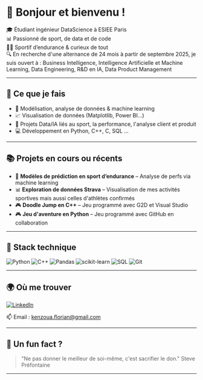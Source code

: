 # 👋 Bonjour et bienvenu !

🎓 Étudiant ingénieur DataScience à ESIEE Paris  
📊 Passionné de sport, de data et de code  
🚴‍♂️ Sportif d’endurance & curieux de tout  
🔍 En recherche d'une alternance de 24 mois à partir de septembre 2025, je suis ouvert à : Business Intelligence, Intelligence Artificielle et Machine Learning, Data Engineering, R&D en IA, Data Product Management 

---

## 🚀 Ce que je fais

- 🔢 Modélisation, analyse de données & machine learning
- 📈 Visualisation de données (Matplotlib, Power BI...)
- 🧠 Projets Data/IA liés au sport, la performance, l'analyse client et produit
- 💻 Développement en Python, C++, C, SQL ...

---

## 📚 Projets en cours ou récents

- 🤖 **Modèles de prédiction en sport d’endurance** – Analyse de perfs via machine learning
- 📊 **Exploration de données Strava** – Visualisation de mes activités sportives mais aussi celles d'athlètes confirmés
- 🎮 **Doodle Jump en C++** – Jeu programmé avec G2D et Visual Studio
- 🎮 **Jeu d'aventure en Python** – Jeu programmé avec GitHub en collaboration

---

## 🧰 Stack technique

![Python](https://img.shields.io/badge/Python-3776AB?style=flat&logo=python&logoColor=white)
![C++](https://img.shields.io/badge/C++-00599C?style=flat&logo=c%2B%2B&logoColor=white)
![Pandas](https://img.shields.io/badge/Pandas-150458?style=flat&logo=pandas&logoColor=white)
![scikit-learn](https://img.shields.io/badge/scikit--learn-F7931E?style=flat&logo=scikit-learn&logoColor=white)
![SQL](https://img.shields.io/badge/SQL-4479A1?style=flat&logo=postgresql&logoColor=white)
![Git](https://img.shields.io/badge/Git-F05032?style=flat&logo=git&logoColor=white)

---

## 🌍 Où me trouver

[![LinkedIn](https://img.shields.io/badge/LinkedIn-blue?style=flat&logo=linkedin&logoColor=white)](https://www.linkedin.com/in/florian-kenzoua) 

📫 Email : kenzoua.florian@gmail.com  

---

## 🧩 Un fun fact ?

> "Ne pas donner le meilleur de soi-même, c'est sacrifier le don." Steve Préfontaine

---
